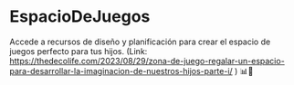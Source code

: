 # EspacioDeJuegos
Accede a recursos de diseño y planificación para crear el espacio de juegos perfecto para tus hijos. (Link: https://thedecolife.com/2023/08/29/zona-de-juego-regalar-un-espacio-para-desarrollar-la-imaginacion-de-nuestros-hijos-parte-i/ ) 📊🏰 
